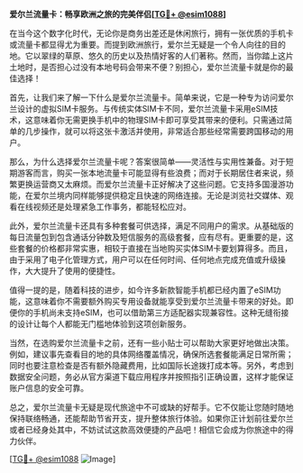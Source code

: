 **爱尔兰流量卡：畅享欧洲之旅的完美伴侣[[TG💪+ @esim1088](https://t.me/s/esim1088)]**

在当今这个数字化时代，无论你是商务出差还是休闲旅行，拥有一张优质的手机卡或流量卡都显得尤为重要。而提到欧洲旅行，爱尔兰无疑是一个令人向往的目的地。它以翠绿的草原、悠久的历史以及热情好客的人们著称。然而，当你踏上这片土地时，是否担心过没有本地号码会带来不便？别担心，爱尔兰流量卡就是你的最佳选择！

首先，让我们来了解一下什么是爱尔兰流量卡。简单来说，它是一种专为访问爱尔兰设计的虚拟SIM卡服务。与传统实体SIM卡不同，爱尔兰流量卡采用eSIM技术，这意味着你无需更换手机中的物理SIM卡即可享受其带来的便利。只需通过简单的几步操作，就可以将这张卡激活并使用，非常适合那些经常需要跨国移动的用户。

那么，为什么选择爱尔兰流量卡呢？答案很简单——灵活性与实用性兼备。对于短期游客而言，购买一张本地流量卡可能显得有些浪费；而对于长期居住者来说，频繁更换运营商又太麻烦。而爱尔兰流量卡正好解决了这些问题。它支持多国漫游功能，在爱尔兰境内同样能够提供稳定且快速的网络连接。无论是浏览社交媒体、观看在线视频还是处理紧急工作事务，都能轻松应对。

此外，爱尔兰流量卡还具有多种套餐可供选择，满足不同用户的需求。从基础版的每日流量包到包含通话分钟数及短信服务的高级套餐，应有尽有。更重要的是，这些套餐的价格都非常实惠，相较于直接在当地购买实体SIM卡要划算得多。而且，由于采用了电子化管理方式，用户可以在任何时间、任何地点完成充值或升级操作，大大提升了使用的便捷性。

值得一提的是，随着科技的进步，如今许多新款智能手机都已经内置了eSIM功能，这意味着你不需要额外购买专用设备就能享受到爱尔兰流量卡带来的好处。即便你的手机尚未支持eSIM，也可以借助第三方适配器实现兼容性。这种无缝衔接的设计让每个人都能无门槛地体验到这项创新服务。

当然，在选购爱尔兰流量卡之前，还有一些小贴士可以帮助大家更好地做出决策。例如，建议事先查看目的地的具体网络覆盖情况，确保所选套餐能满足日常所需；同时也要注意检查是否有额外隐藏费用，比如国际长途拨打成本等。另外，考虑到数据安全问题，务必从官方渠道下载应用程序并按照指引正确设置，这样才能保证账户信息的安全可靠。

总之，爱尔兰流量卡无疑是现代旅途中不可或缺的好帮手。它不仅能让您随时随地保持联络畅通，还能帮助节省开支，提升整体旅行体验。如果你正计划前往爱尔兰或者已经身处其中，不妨试试这款高效便捷的产品吧！相信它会成为你旅途中的得力伙伴。

[[TG💪+ @esim1088](https://t.me/s/esim1088) ![Image](https://i.postimg.cc/4NQfJmqS/Snipaste-2025-05-13-00-14-12.png)]